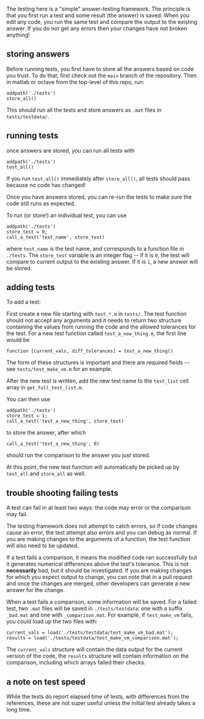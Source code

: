 The testing here is a "simple" answer-testing framework. The principle is that you first run a test and some result (the answer) is saved. When you edit any code, you run the same test and compare the output to the existing answer. If you do not get any errors then your changes have not broken anything!


## storing answers 

Before running tests, you first have to store all the answers based on code you trust. To do that, first check out the `main` branch of the repository. Then in matlab or octave from the top-level of this repo, run:

```
addpath('./tests')
store_all()
```

This should run all the tests and store answers as `.mat` files in `tests/testdata/`. 

## running tests

once answers are stored, you can run all tests with

```
addpath('./tests')
test_all()
```

If you run `test_all()` immediately after `store_all()`, all tests should pass because no code has changed!

Once you have answers stored, you can re-run the tests to make sure the code still runs as expected. 

To run (or store!) an individual test, you can use
```
addpath('./tests')
store_test = 0;  
call_a_test('test_name', store_test)
```

where `test_name` is the test name, and corresponds to a function file in `./tests`. The `store_test` variable is an integer flag -- if it is `0`, the test will compare to current output to the existing answer. If it is `1`, a new answer will be stored.  

## adding tests 

To add a test:

First create a new file starting with `test_*.m` in `tests/`. The test function should not accept any arguments and it needs to return two structure containing the values from running the code and the allowed tolerances for the test. For a new test function called `test_a_new_thing.m`, the first line would be
```
function [current_vals, diff_tolerances] = test_a_new_thing()
```
The form of these structures is  important and there are required fields -- see `tests/test_make_vm.m` for an example. 

After the new test is written, add the new test name to the `test_list` cell array in `get_full_test_list.m`. 

You can then use

```
addpath('./tests')
store_test = 1;  
call_a_test('test_a_new_thing', store_test)
``` 

to store the answer, after which

```
call_a_test('test_a_new_thing', 0)
```

should run the comparison to the answer you just stored. 

At this point, the new test function will automatically be picked up by `test_all` and `store_all` as well.

## trouble shooting failing tests

A test can fail in at least two ways: the code may error or the comparison may fail. 

The testing framework does not attempt to catch errors, so if code changes cause an error, the test attempt also errors and you can debug as normal. If you are making changes to the arguments of a function, the test function will also need to be updated.

If a test fails a comparison, it means the modified code ran successfully but it generates numerical differences above the test's tolerance. This is not **necessarily** bad, but it should be investigated. If you are making changes for which you expect output to change, you can note that in a pull request and once the changes are merged, other developers can generate a new answer for the change.  

When a test fails a comparison, some information will be saved. For a failed test, two `.mat` files will be saved in `./tests/testdata`: one with a suffix `_bad.mat` and one with `_comparison.mat`. For example, if `test_make_vm` fails, you could load up the two files with:

```
current_vals = load('./tests/testdata/test_make_vm_bad.mat');
results = load('./tests/testdata/test_make_vm_comparison.mat');
```

The `current_vals` structure will contain the data output for the current version of the code, the `results` structure will contain information on the comparison, including which arrays failed their checks.

## a note on test speed 

While the tests do report elapsed time of tests, with differences from the references, these are not super useful unless the initial test already takes a long time.  
